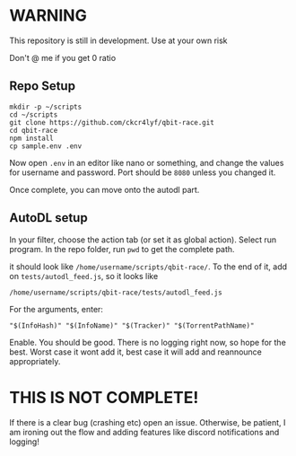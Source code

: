 # WARNING

This repository is still in development. Use at your own risk

Don't @ me if you get 0 ratio

## Repo Setup


```
mkdir -p ~/scripts
cd ~/scripts
git clone https://github.com/ckcr4lyf/qbit-race.git
cd qbit-race
npm install
cp sample.env .env
```

Now open `.env` in an editor like nano or something, and change the values for username and password. Port should be `8080` unless you changed it.

Once complete, you can move onto the autodl part.

## AutoDL setup

In your filter, choose the action tab (or set it as global action). Select run program. 
In the repo folder, run `pwd` to get the complete path.

it should look like `/home/username/scripts/qbit-race/`. To the end of it, add on `tests/autodl_feed.js`, so it looks like

```
/home/username/scripts/qbit-race/tests/autodl_feed.js
```

For the arguments, enter:
```
"$(InfoHash)" "$(InfoName)" "$(Tracker)" "$(TorrentPathName)"
```

Enable. You should be good. There is no logging right now, so hope for the best. Worst case it wont add it, best case it will add and reannounce appropriately. 

# THIS IS NOT COMPLETE! 

If there is a clear bug (crashing etc) open an issue. Otherwise, be patient, I am ironing out the flow and adding features like discord notifications and logging!